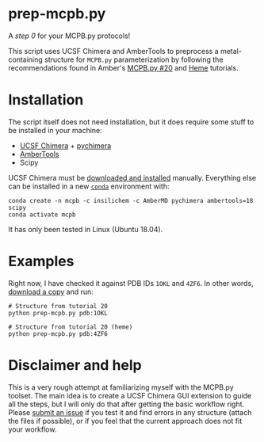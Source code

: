 # prep-mcpb.py

A *step 0* for your MCPB.py protocols!

This script uses UCSF Chimera and AmberTools to preprocess a metal-containing structure for `MCPB.py` parameterization by following the recommendations found in Amber's [MCPB.py #20](http://ambermd.org/tutorials/advanced/tutorial20/mcpbpy.htm) and [Heme](http://ambermd.org/tutorials/advanced/tutorial20/mcpbpy_heme.htm) tutorials.

# Installation

The script itself does not need installation, but it does require some stuff to be installed in your machine:

- [UCSF Chimera](https://www.cgl.ucsf.edu/chimera/) + [pychimera](https://pychimera.readthedocs.io)
- [AmberTools](http://ambermd.org/AmberTools.php)
- Scipy

UCSF Chimera must be [downloaded and installed](https://www.cgl.ucsf.edu/chimera/download.html) manually. Everything else can be installed in a new [`conda`](https://docs.conda.io/en/latest/miniconda.html) environment with:

```
conda create -n mcpb -c insilichem -c AmberMD pychimera ambertools=18 scipy
conda activate mcpb
```

It has only been tested in Linux (Ubuntu 18.04).

# Examples

Right now, I have checked it against PDB IDs `1OKL` and `4ZF6`. In other words, [download a copy](https://github.com/jaimergp/prep-mcpb/raw/master/prep-mcpb.py) and run:


```
# Structure from tutorial 20
python prep-mcpb.py pdb:1OKL
```

```
# Structure from tutorial 20 (heme)
python prep-mcpb.py pdb:4ZF6
```

# Disclaimer and help 

This is a very rough attempt at familiarizing myself with the MCPB.py toolset. The main idea is to create a UCSF Chimera GUI extension to guide all the steps, but I will only do that after getting the basic workflow right. Please [submit an issue](https://github.com/jaimergp/prep-mcpb/issues) if you test it and find errors in any structure (attach the files if possible), or if you feel that the current approach does not fit your workflow.